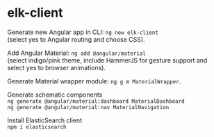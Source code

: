 # elk-client

Generate new Angular app in CLI: `ng new elk-client`<br />
(select yes to Angular routing and choose CSS).

Add Angular Material: `ng add @angular/material`<br />
(select indigo/pink theme, include HammerJS for gesture support and select yes to browser animations).

Generate Material wrapper module: `ng g m MaterialWrapper`.

Generate schematic components<br />
`ng generate @angular/material:dashboard MaterialDashboard`<br />
`ng generate @angular/material:nav MaterialNavigation`

Install ElasticSearch client<br />
`npm i elasticsearch`<br />
